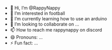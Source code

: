 - 👋 Hi, I’m @RappyNappy
- 👀 I’m interested in football
- 🌱 I’m currently learning how to use an arduino
- 💞️ I’m looking to collaborate on ...
- 📫 How to reach me rappynappy on discord
- 😄 Pronouns: ...
- ⚡ Fun fact: ...

<!---
RappyNappy/RappyNappy is a ✨ special ✨ repository because its `README.md` (this file) appears on your GitHub profile.
You can click the Preview link to take a look at your changes.
--->
